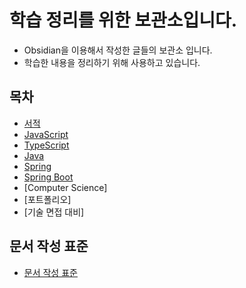 # 학습 정리를 위한 보관소입니다.

- Obsidian을 이용해서 작성한 글들의 보관소 입니다.
- 학습한 내용을 정리하기 위해 사용하고 있습니다.

## 목차

- [서적](/서적/서적.md)
- [JavaScript](/JavaScript/JavaScript.md)
- [TypeScript](/TypeScript/TypeScript.md)
- [Java](/Java/Java.md)
- [Spring](/Spring/Spring.md)
- [Spring Boot](/Spring%20Boot/Spring%20Boot.md)
- [Computer Science]
- [포트폴리오]
- [기술 면접 대비]

## 문서 작성 표준

- [문서 작성 표준](/문서%20작성%20표준.md)
